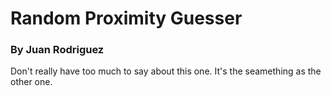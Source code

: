 # Random Proximity Guesser
### By Juan Rodriguez

Don't really have too much to say about this one. It's the seamething as the other one.